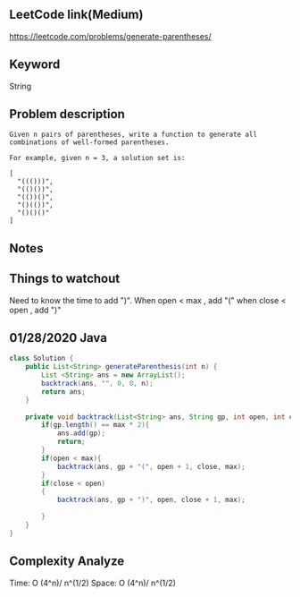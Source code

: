 ## LeetCode link(Medium)
https://leetcode.com/problems/generate-parentheses/

## Keyword
String

## Problem description
```
Given n pairs of parentheses, write a function to generate all combinations of well-formed parentheses.

For example, given n = 3, a solution set is:

[
  "((()))",
  "(()())",
  "(())()",
  "()(())",
  "()()()"
]
```



## Notes


## Things to watchout
Need to know the time to add ")". 
When open < max , add "("
when close < open , add ")"

## 01/28/2020 Java

```java
class Solution {
    public List<String> generateParenthesis(int n) {
        List <String> ans = new ArrayList();
        backtrack(ans, "", 0, 0, n);
        return ans;
    }
    
    private void backtrack(List<String> ans, String gp, int open, int close, int max){
        if(gp.length() == max * 2){
            ans.add(gp);
            return;
        }
        if(open < max){
            backtrack(ans, gp + "(", open + 1, close, max);
        }
        if(close < open)
        {
            backtrack(ans, gp + ")", open, close + 1, max);
            
        }   
    }
}
```
## Complexity Analyze
Time: O (4^n)/ n^(1/2)
Space: O (4^n)/ n^(1/2)